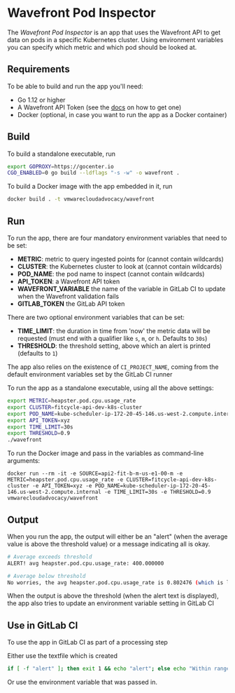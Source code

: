 # Wavefront Pod Inspector

The *Wavefront Pod Inspector* is an app that uses the Wavefront API to get data on pods in a specific Kubernetes cluster. Using environment variables you can specify which metric and which pod should be looked at.

## Requirements

To be able to build and run the app you'll need:

* Go 1.12 or higher
* A Wavefront API Token (see the [docs](https://docs.wavefront.com/wavefront_api.html) on how to get one)
* Docker (optional, in case you want to run the app as a Docker container)

## Build

To build a standalone executable, run

```bash
export GOPROXY=https://gocenter.io
CGO_ENABLED=0 go build --ldflags "-s -w" -o wavefront .
```

To build a Docker image with the app embedded in it, run

```bash
docker build . -t vmwarecloudadvocacy/wavefront
```

## Run

To run the app, there are four mandatory environment variables that need to be set:

* **METRIC**: metric to query ingested points for (cannot contain wildcards)
* **CLUSTER**: the Kubernetes cluster to look at (cannot contain wildcards)
* **POD_NAME**: the pod name to inspect (cannot contain wildcards)
* **API_TOKEN**: a Wavefront API token
* **WAVEFRONT_VARIABLE** the name of the variable in GitLab CI to update when the Wavefront validation fails
* **GITLAB_TOKEN** the GitLab API token

There are two optional environment variables that can be set:

* **TIME_LIMIT**: the duration in time from 'now' the metric data will be requested (must end with a qualifier like `s`, `m`, or `h`. Defaults to `30s`)
* **THRESHOLD**: the threshold setting, above which an alert is printed (defaults to `1`)

The app also relies on the existence of `CI_PROJECT_NAME`, coming from the default environment variables set by the GitLab CI runner

To run the app as a standalone executable, using all the above settings:

```bash
export METRIC=heapster.pod.cpu.usage_rate
export CLUSTER=fitcycle-api-dev-k8s-cluster
export POD_NAME=kube-scheduler-ip-172-20-45-146.us-west-2.compute.internal
export API_TOKEN=xyz
export TIME_LIMIT=30s
export THRESHOLD=0.9
./wavefront
```

To run the Docker image and pass in the variables as command-line arguments:

```
docker run --rm -it -e SOURCE=api2-fit-b-m-us-e1-00-m -e METRIC=heapster.pod.cpu.usage_rate -e CLUSTER=fitcycle-api-dev-k8s-cluster -e API_TOKEN=xyz -e POD_NAME=kube-scheduler-ip-172-20-45-146.us-west-2.compute.internal -e TIME_LIMIT=30s -e THRESHOLD=0.9 vmwarecloudadvocacy/wavefront
```

## Output

When you run the app, the output will either be an "alert" (when the average value is above the threshold value) or a message indicating all is okay.

```bash
# Average exceeds threshold
ALERT! avg heapster.pod.cpu.usage_rate: 400.000000

# Average below threshold
No worries, the avg heapster.pod.cpu.usage_rate is 0.802476 (which is less than 0.900000)
```

When the output is above the threshold (when the alert text is displayed), the app also tries to update an environment variable setting in GitLab CI

## Use in GitLab CI

To use the app in GitLab CI as part of a processing step

Either use the textfile which is created

```bash
if [ -f "alert" ]; then exit 1 && echo "alert"; else echo "Within range. Continuing!"; fi
```

Or use the environment variable that was passed in.
